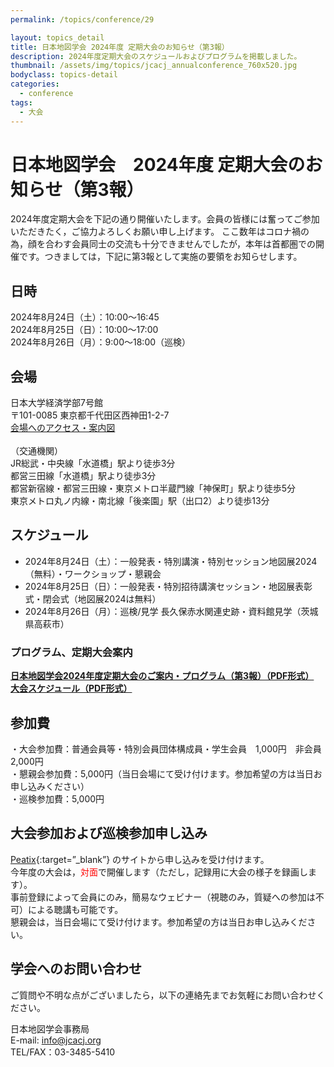 ```yaml
---
permalink: /topics/conference/29

layout: topics_detail
title: 日本地図学会 2024年度 定期大会のお知らせ（第3報）
description: 2024年度定期大会のスケジュールおよびプログラムを掲載しました。
thumbnail: /assets/img/topics/jcacj_annualconference_760x520.jpg
bodyclass: topics-detail
categories:
  - conference
tags:
  - 大会
---
```


# 日本地図学会　2024年度 定期大会のお知らせ（第3報）

2024年度定期大会を下記の通り開催いたします。会員の皆様には奮ってご参加いただきたく，ご協力よろしくお願い申し上げます。
ここ数年はコロナ禍の為，顔を合わす会員同士の交流も十分できませんでしたが，本年は首都圏での開催です。つきましては，下記に第3報として実施の要領をお知らせします。

## 日時
2024年8月24日（土）：10:00～16:45<br>
2024年8月25日（日）：10:00～17:00<br>
2024年8月26日（月）：9:00～18:00（巡検）

## 会場
日本大学経済学部7号館<br>
〒101-0085 東京都千代田区西神田1-2-7<br>
[会場へのアクセス・案内図](https://www.eco.nihon-u.ac.jp/access/)<br>
<br>
（交通機関）<br>
JR総武・中央線「水道橋」駅より徒歩3分<br>
都営三田線「水道橋」駅より徒歩3分<br>
都営新宿線・都営三田線・東京メトロ半蔵門線「神保町」駅より徒歩5分<br>
東京メトロ丸ノ内線・南北線「後楽園」駅（出口2）より徒歩13分<br>

## スケジュール
- 2024年8月24日（土）：一般発表・特別講演・特別セッション地図展2024（無料）・ワークショップ・懇親会
- 2024年8月25日（日）：一般発表・特別招待講演セッション・地図展表彰式・閉会式（地図展2024は無料）
- 2024年8月26日（月）：巡検/見学 長久保赤水関連史跡・資料館見学（茨城県高萩市）

### プログラム、定期大会案内
**[日本地図学会2024年度定期大会のご案内・プログラム（第3報）（PDF形式）](../../archive/file/program/2024Tokyo_program_3rd.pdf)<span style="color: red; "></span>**<br>
**[大会スケジュール（PDF形式）](../../archive/file/program/2024Tokyo_Schedule.pdf)<span style="color: red; "></span>**<br>

## 参加費
・大会参加費：普通会員等・特別会員団体構成員・学生会員　1,000円　非会員　2,000円<br>
・懇親会参加費：5,000円（当日会場にて受け付けます。参加希望の方は当日お申し込みください）<br>
・巡検参加費：5,000円<br>

## 大会参加および巡検参加申し込み
 [Peatix](https://jcacj.peatix.com/){:target=”_blank”} のサイトから申し込みを受け付けます。<br>
今年度の大会は，<span style="color: red; ">対面</span>で開催します（ただし，記録用に大会の様子を録画します）。<br>
事前登録によって会員にのみ，簡易なウェビナー（視聴のみ，質疑への参加は不可）による聴講も可能です。<br>
懇親会は，当日会場にて受け付けます。参加希望の方は当日お申し込みください。

## 学会へのお問い合わせ
ご質問や不明な点がございましたら，以下の連絡先までお気軽にお問い合わせください。

日本地図学会事務局<br>
E-mail: [info@jcacj.org](<mailto:info@jcacj.org>)<br>
TEL/FAX：03-3485-5410
